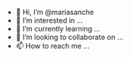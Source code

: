- 👋 Hi, I’m @mariasanche
- 👀 I’m interested in ...
- 🌱 I’m currently learning ...
- 💞️ I’m looking to collaborate on ...
- 📫 How to reach me ...

<!---
mariasanche/mariasanche is a ✨ special ✨ repository because its `README.md` (this file) appears on your GitHub profile.
You can click the Preview link to take a look at your changes.
--->
